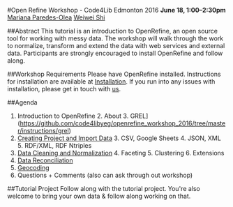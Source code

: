 #Open Refine Workshop - Code4Lib Edmonton 2016
**June 18, 1:00–2:30pm**
[Mariana Paredes-Olea](mailto:paredeso@ualberta.ca)
[Weiwei Shi](mailto:weiwei.shi@ualberta.ca)

##Abstract
This tutorial is an introduction to OpenRefine, an open source tool for working with messy data. The workshop will walk through the work to normalize, transform and extend the data with web services and external data. Participants are strongly encouraged to install OpenRefine and follow along. 

##Workshop Requirements
Please have OpenRefine installed. Instructions for installation are available at [Installation](Installation/README.md). If you run into any issues with installation, please get in touch with [us](mailto:weiwei.shi@ualberta.ca).

##Agenda
1. Introduction to OpenRefine
    2. About
    3. GREL](https://github.com/code4libyeg/openrefine_workshop_2016/tree/master/instructions/grel)
2. [Creating Project and Import Data](https://github.com/code4libyeg/openrefine_workshop_2016/tree/master/instructions/import_create)
    3. CSV, Google Sheets
    4. JSON, XML
    5. RDF/XML, RDF Ntriples
3. [Data Cleaning and Normalization](https://github.com/code4libyeg/openrefine_workshop_2016/tree/master/instructions/managing_data)
    4. Faceting
    5. Clustering
    6. Extensions
5. [Data Reconciliation](https://github.com/code4libyeg/openrefine_workshop_2016/tree/master/instructions/reconciliation)
6. [Geocoding](https://github.com/code4libyeg/openrefine_workshop_2016/tree/master/instructions/geocoding)
7. Questions + Comments (also can ask through out workshop)

##Tutorial Project
Follow along with the tutorial project. You're also welcome to bring your own data & follow along working on that. 
